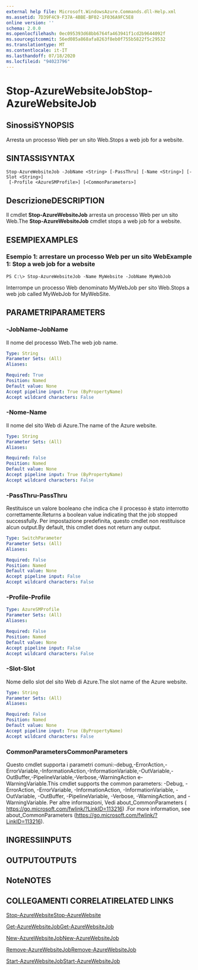```yaml
---
external help file: Microsoft.WindowsAzure.Commands.dll-Help.xml
ms.assetid: 7D39F4C9-F37A-4BBE-BF02-1F036A9FC5E8
online version: ''
schema: 2.0.0
ms.openlocfilehash: 0ec095393d68bb6764fa463941f1cd2b9644092f
ms.sourcegitcommit: 56ed085a868afa8263f8eb0f755b5822f5c29532
ms.translationtype: MT
ms.contentlocale: it-IT
ms.lasthandoff: 07/18/2020
ms.locfileid: "94023796"
---
```

# <span data-ttu-id="4fc74-101">Stop-AzureWebsiteJob</span><span class="sxs-lookup"><span data-stu-id="4fc74-101">Stop-AzureWebsiteJob</span></span>

## <span data-ttu-id="4fc74-102">Sinossi</span><span class="sxs-lookup"><span data-stu-id="4fc74-102">SYNOPSIS</span></span>
<span data-ttu-id="4fc74-103">Arresta un processo Web per un sito Web.</span><span class="sxs-lookup"><span data-stu-id="4fc74-103">Stops a web job for a website.</span></span>

## <span data-ttu-id="4fc74-104">SINTASSI</span><span class="sxs-lookup"><span data-stu-id="4fc74-104">SYNTAX</span></span>

```
Stop-AzureWebsiteJob -JobName <String> [-PassThru] [-Name <String>] [-Slot <String>]
 [-Profile <AzureSMProfile>] [<CommonParameters>]
```

## <span data-ttu-id="4fc74-105">Descrizione</span><span class="sxs-lookup"><span data-stu-id="4fc74-105">DESCRIPTION</span></span>
<span data-ttu-id="4fc74-106">Il cmdlet **Stop-AzureWebsiteJob** arresta un processo Web per un sito Web.</span><span class="sxs-lookup"><span data-stu-id="4fc74-106">The **Stop-AzureWebsiteJob** cmdlet stops a web job for a website.</span></span>

## <span data-ttu-id="4fc74-107">ESEMPI</span><span class="sxs-lookup"><span data-stu-id="4fc74-107">EXAMPLES</span></span>

### <span data-ttu-id="4fc74-108">Esempio 1: arrestare un processo Web per un sito Web</span><span class="sxs-lookup"><span data-stu-id="4fc74-108">Example 1: Stop a web job for a website</span></span>
```
PS C:\> Stop-AzureWebsiteJob -Name MyWebsite -JobName MyWebJob
```

<span data-ttu-id="4fc74-109">Interrompe un processo Web denominato MyWebJob per sito Web.</span><span class="sxs-lookup"><span data-stu-id="4fc74-109">Stops a web job called MyWebJob for MyWebSite.</span></span>

## <span data-ttu-id="4fc74-110">PARAMETRI</span><span class="sxs-lookup"><span data-stu-id="4fc74-110">PARAMETERS</span></span>

### <span data-ttu-id="4fc74-111">-JobName</span><span class="sxs-lookup"><span data-stu-id="4fc74-111">-JobName</span></span>
<span data-ttu-id="4fc74-112">Il nome del processo Web.</span><span class="sxs-lookup"><span data-stu-id="4fc74-112">The web job name.</span></span>

```yaml
Type: String
Parameter Sets: (All)
Aliases: 

Required: True
Position: Named
Default value: None
Accept pipeline input: True (ByPropertyName)
Accept wildcard characters: False
```

### <span data-ttu-id="4fc74-113">-Nome</span><span class="sxs-lookup"><span data-stu-id="4fc74-113">-Name</span></span>
<span data-ttu-id="4fc74-114">Il nome del sito Web di Azure.</span><span class="sxs-lookup"><span data-stu-id="4fc74-114">The name of the Azure website.</span></span>

```yaml
Type: String
Parameter Sets: (All)
Aliases: 

Required: False
Position: Named
Default value: None
Accept pipeline input: True (ByPropertyName)
Accept wildcard characters: False
```

### <span data-ttu-id="4fc74-115">-PassThru</span><span class="sxs-lookup"><span data-stu-id="4fc74-115">-PassThru</span></span>
<span data-ttu-id="4fc74-116">Restituisce un valore booleano che indica che il processo è stato interrotto correttamente.</span><span class="sxs-lookup"><span data-stu-id="4fc74-116">Returns a boolean value indicating that the job stopped successfully.</span></span>
<span data-ttu-id="4fc74-117">Per impostazione predefinita, questo cmdlet non restituisce alcun output.</span><span class="sxs-lookup"><span data-stu-id="4fc74-117">By default, this cmdlet does not return any output.</span></span>

```yaml
Type: SwitchParameter
Parameter Sets: (All)
Aliases: 

Required: False
Position: Named
Default value: None
Accept pipeline input: False
Accept wildcard characters: False
```

### <span data-ttu-id="4fc74-118">-Profile</span><span class="sxs-lookup"><span data-stu-id="4fc74-118">-Profile</span></span>
```yaml
Type: AzureSMProfile
Parameter Sets: (All)
Aliases: 

Required: False
Position: Named
Default value: None
Accept pipeline input: False
Accept wildcard characters: False
```

### <span data-ttu-id="4fc74-119">-Slot</span><span class="sxs-lookup"><span data-stu-id="4fc74-119">-Slot</span></span>
<span data-ttu-id="4fc74-120">Nome dello slot del sito Web di Azure.</span><span class="sxs-lookup"><span data-stu-id="4fc74-120">The slot name of the Azure website.</span></span>

```yaml
Type: String
Parameter Sets: (All)
Aliases: 

Required: False
Position: Named
Default value: None
Accept pipeline input: True (ByPropertyName)
Accept wildcard characters: False
```

### <span data-ttu-id="4fc74-121">CommonParameters</span><span class="sxs-lookup"><span data-stu-id="4fc74-121">CommonParameters</span></span>
<span data-ttu-id="4fc74-122">Questo cmdlet supporta i parametri comuni:-debug,-ErrorAction,-ErrorVariable,-InformationAction,-InformationVariable,-OutVariable,-OutBuffer,-PipelineVariable,-Verbose,-WarningAction e-WarningVariable.</span><span class="sxs-lookup"><span data-stu-id="4fc74-122">This cmdlet supports the common parameters: -Debug, -ErrorAction, -ErrorVariable, -InformationAction, -InformationVariable, -OutVariable, -OutBuffer, -PipelineVariable, -Verbose, -WarningAction, and -WarningVariable.</span></span> <span data-ttu-id="4fc74-123">Per altre informazioni, Vedi about_CommonParameters ( https://go.microsoft.com/fwlink/?LinkID=113216) .</span><span class="sxs-lookup"><span data-stu-id="4fc74-123">For more information, see about_CommonParameters (https://go.microsoft.com/fwlink/?LinkID=113216).</span></span>

## <span data-ttu-id="4fc74-124">INGRESSI</span><span class="sxs-lookup"><span data-stu-id="4fc74-124">INPUTS</span></span>

## <span data-ttu-id="4fc74-125">OUTPUT</span><span class="sxs-lookup"><span data-stu-id="4fc74-125">OUTPUTS</span></span>

## <span data-ttu-id="4fc74-126">Note</span><span class="sxs-lookup"><span data-stu-id="4fc74-126">NOTES</span></span>

## <span data-ttu-id="4fc74-127">COLLEGAMENTI CORRELATI</span><span class="sxs-lookup"><span data-stu-id="4fc74-127">RELATED LINKS</span></span>

[<span data-ttu-id="4fc74-128">Stop-AzureWebsite</span><span class="sxs-lookup"><span data-stu-id="4fc74-128">Stop-AzureWebsite</span></span>](./Stop-AzureWebsite.md)

[<span data-ttu-id="4fc74-129">Get-AzureWebsiteJob</span><span class="sxs-lookup"><span data-stu-id="4fc74-129">Get-AzureWebsiteJob</span></span>](./Get-AzureWebsiteJob.md)

[<span data-ttu-id="4fc74-130">New-AzureWebsiteJob</span><span class="sxs-lookup"><span data-stu-id="4fc74-130">New-AzureWebsiteJob</span></span>](./New-AzureWebsiteJob.md)

[<span data-ttu-id="4fc74-131">Remove-AzureWebsiteJob</span><span class="sxs-lookup"><span data-stu-id="4fc74-131">Remove-AzureWebsiteJob</span></span>](./Remove-AzureWebsiteJob.md)

[<span data-ttu-id="4fc74-132">Start-AzureWebsiteJob</span><span class="sxs-lookup"><span data-stu-id="4fc74-132">Start-AzureWebsiteJob</span></span>](./Start-AzureWebsiteJob.md)


